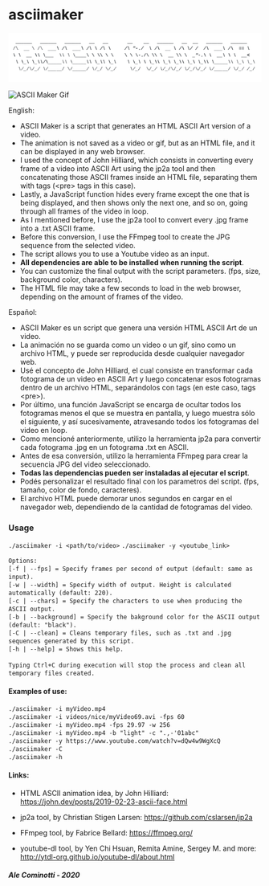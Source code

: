 # asciimaker

![ASCII Maker Banner](https://github.com/alecominotti/asciimaker/blob/master/resources/bannerasciimaker.png?raw=true)  

![ASCII Maker Gif](https://github.com/alecominotti/asciimaker/blob/master/resources/asciimakergif.gif?raw=true)  

English:
- ASCII Maker is a script that generates an HTML ASCII Art version of a video.
- The animation is not saved as a video or gif, but as an HTML file, and it can be displayed in any web browser.
- I used the concept of John Hilliard, which consists in converting every frame of a video into ASCII Art using the jp2a tool and then concatenating those ASCII frames inside an HTML file, separating them with tags (\<pre\> tags in this case).
- Lastly, a JavaScript function hides every frame except the one that is being displayed, and then shows only the next one, and so on, going through all frames of the video in loop.
- As I mentioned before, I use the jp2a tool to convert every .jpg frame into a .txt ASCII frame.
- Before this conversion, I use the FFmpeg tool to create the JPG sequence from the selected video.
- The script allows you to use a Youtube video as an input.
- **All dependencies are able to be installed when running the script**.
- You can customize the final output with the script parameters. (fps, size, background color, characters).
- The HTML file may take a few seconds to load in the web browser, depending on the amount of frames of the video.


Español:
- ASCII Maker es un script que genera una versión HTML ASCII Art de un video. 
- La animación no se guarda como un video o un gif, sino como un archivo HTML, y puede ser reproducida desde cualquier navegador web.
- Usé el concepto de John Hilliard, el cual consiste en transformar cada fotograma de un video en ASCII Art y luego concatenar esos fotogramas dentro de un archivo HTML, separándolos con tags (en este caso, tags \<pre\>).
- Por último, una función JavaScript se encarga de ocultar todos los fotogramas menos el que se muestra en pantalla, y luego muestra sólo el siguiente, y así sucesivamente, atravesando todos los fotogramas del video en loop.
- Como mencioné anteriormente, utilizo la herramienta jp2a para convertir cada fotograma .jpg en un fotograma .txt en ASCII.
- Antes de esa conversión, utilizo la herramienta FFmpeg para crear la secuencia JPG del video seleccionado.
- **Todas las dependencias pueden ser instaladas al ejecutar el script**.
- Podés personalizar el resultado final con los parametros del script. (fps, tamaño, color de fondo, caracteres).
- El archivo HTML puede demorar unos segundos en cargar en el navegador web, dependiendo de la cantidad de fotogramas del video.

### Usage


```./asciimaker -i <path/to/video>```
```./asciimaker -y <youtube_link>```

	Options:
	[-f | --fps] = Specify frames per second of output (default: same as input).
	[-w | --width] = Specify width of output. Height is calculated automatically (default: 220).
	[-c | --chars] = Specify the characters to use when producing the ASCII output.
	[-b | --background] = Specify the bakground color for the ASCII output (default: "black").
	[-C | --clean] = Cleans temporary files, such as .txt and .jpg sequences generated by this script.
	[-h | --help] = Shows this help.
	
	Typing Ctrl+C during execution will stop the process and clean all temporary files created.

#### Examples of use:
	./asciimaker -i myVideo.mp4
	./asciimaker -i videos/nice/myVideo69.avi -fps 60
	./asciimaker -i myVideo.mp4 -fps 29.97 -w 256
	./asciimaker -i myVideo.mp4 -b "light" -c ".,-'01abc"
	./asciimaker -y https://www.youtube.com/watch?v=dQw4w9WgXcQ
	./asciimaker -C
	./asciimaker -h


#### Links:

- HTML ASCII animation idea, by John Hilliard: 
	https://john.dev/posts/2019-02-23-ascii-face.html

- jp2a tool, by Christian Stigen Larsen:
	https://github.com/cslarsen/jp2a

- FFmpeg tool, by Fabrice Bellard:
	https://ffmpeg.org/
	
- youtube-dl tool, by Yen Chi Hsuan, Remita Amine, Sergey M. and more: 
	http://ytdl-org.github.io/youtube-dl/about.html
  
##### Ale Cominotti - 2020
